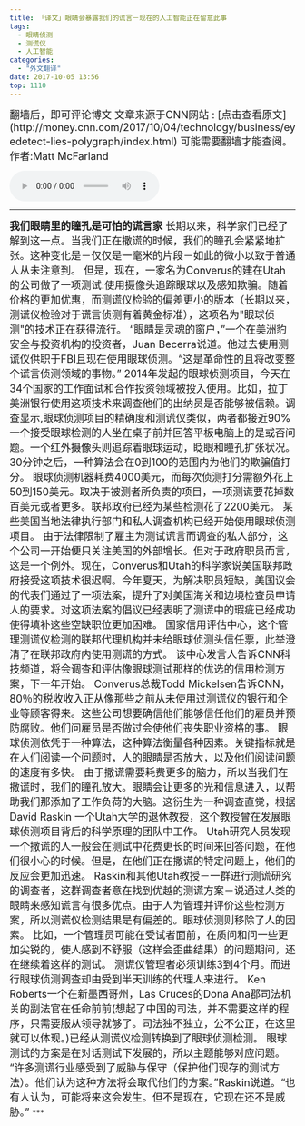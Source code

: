```yaml
---
title: 「译文」眼睛会暴露我们的谎言－现在的人工智能正在留意此事
tags:
  - 眼睛侦测 
  - 测谎仪
  - 人工智能
categories:
  - "外文翻译"
date: 2017-10-05 13:56
top: 1110
---
```

<font size=4>
翻墙后，即可评论博文
文章来源于CNN网站 : [点击查看原文](http://money.cnn.com/2017/10/04/technology/business/eyedetect-lies-polygraph/index.html)
可能需要翻墙才能查阅。
作者:Matt McFarland
</font>
<!--more-->

<audio
controls="controls" name="media" style='width:264px' autoplay loop=true>
<source src="/musics/wish.mp3">
</audio>

***
<font size=4>
<b>我们眼睛里的瞳孔是可怕的谎言家</b>
长期以来，科学家们已经了解到这一点。当我们正在撒谎的时候，我们的瞳孔会紧紧地扩张。这种变化是－仅仅是一毫米的片段－如此的微小以致于普通人从未注意到。
但是，现在，一家名为Converus的建在Utah的公司做了一项测试:使用摄像头追踪眼球以及感知欺骗。随着价格的更加优惠，而测谎仪检验的偏差更小的版本（长期以来，测谎仪检验对于谎言侦测有着黄金标准），这项名为"眼球侦测"的技术正在获得流行。
“眼睛是灵魂的窗户，”一个在美洲豹安全与投资机构的投资者，Juan Becerra说道。他过去使用测谎仪供职于FBI且现在使用眼球侦测。“这是革命性的且将改变整个谎言侦测领域的事物。”
2014年发起的眼球侦测项目，今天在34个国家的工作面试和合作投资领域被投入使用。比如，拉丁美洲银行使用这项技术来调查他们的出纳员是否能够被信赖。调查显示,眼球侦测项目的精确度和测谎仪类似，两者都接近90%
一个接受眼球检测的人坐在桌子前并回答平板电脑上的是或否问题。一个红外摄像头则追踪着眼球运动，眨眼和瞳孔扩张状况。30分钟之后，一种算法会在0到100的范围内为他们的欺骗值打分。
眼球侦测机器耗费4000美元，而每次侦测打分需额外花上50到150美元。取决于被测者所负责的项目，一项测谎要花掉数百美元或者更多。联邦政府已经为某些检测花了2200美元。
某些美国当地法律执行部门和私人调查机构已经开始使用眼球侦测项目。
由于法律限制了雇主为测试谎言而调查的私人部分，这个公司一开始便只关注美国的外部增长。但对于政府职员而言，这是一个例外。现在，Converus和Utah的科学家说美国联邦政府接受这项技术很迟啊。今年夏天，为解决职员短缺，美国议会的代表们通过了一项法案，提升了对美国海关和边境检查员申请人的要求。对这项法案的倡议已经表明了测谎中的瑕疵已经成功使得填补这些空缺职位更加困难。
国家信用评估中心，这个管理测谎仪检测的联邦代理机构并未给眼球侦测头信任票，此举澄清了在联邦政府内使用测谎的方式。
该中心发言人告诉CNN科技频道，将会调查和评估像眼球测试那样的优选的信用检测方案，下一年开始。
Converus总裁Todd Mickelsen告诉CNN，80％的税收收入正从像那些之前从未使用过测谎仪的银行和企业等顾客得来。这些公司想要确信他们能够信任他们的雇员并预防腐败。他们问雇员是否做过会使他们丧失职业资格的事。
眼球侦测依凭于一种算法，这种算法衡量各种因素。关键指标就是在人们阅读一个问题时，人的眼睛是否放大，以及他们阅读问题的速度有多快。
由于撒谎需要耗费更多的脑力，所以当我们在撒谎时，我们的瞳孔放大。眼睛会让更多的光和信息进入，以帮助我们那添加了工作负荷的大脑。这衍生为一种调查直觉，根据David Raskin 一个Utah大学的退休教授，这个教授曾在发展眼球侦测项目背后的科学原理的团队中工作。
Utah研究人员发现一个撒谎的人一般会在测试中花费更长的时间来回答问题，在他们很小心的时候。但是，在他们正在撒谎的特定问题上，他们的反应会更加迅速。
Raskin和其他Utah教授－一群进行测谎研究的调查者，这群调查者意在找到优越的测谎方案－说通过人类的眼睛来感知谎言有很多优点。由于人为管理并评价这些检测方案，所以测谎仪检测结果是有偏差的。眼球侦测则移除了人的因素。
比如，一个管理员可能在受试者面前，在质问和问一些更加尖锐的，使人感到不舒服（这样会歪曲结果）的问题期间，还在继续着这样的测试。
测谎仪管理者必须训练3到4个月。而进行眼球侦测调查却由受到半天训练的代理人来进行。
Ken Roberts一个在新墨西哥州，Las Cruces的Dona Ana郡司法机关的副法官在任命前前(想起了中国的司法，并不需要这样的程序，只需要服从领导就够了。司法独不独立，公不公正，在这里就可以体现。)已经从测谎仪检测转换到了眼球侦测检测。
眼球测试的方案是在对话测试下发展的，所以主题能够对应问题。
“许多测谎行业感受到了威胁与保守（保护他们现存的测试方法）。他们认为这种方法将会取代他们的方案。”Raskin说道。“也有人认为，可能将来这会发生。但不是现在，它现在还不是威胁。”
</font>
***



